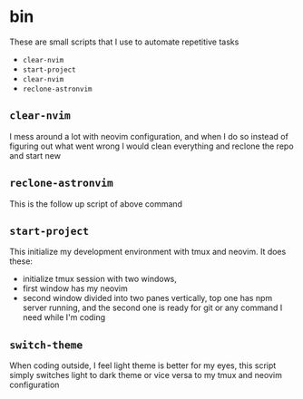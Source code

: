 # bin

These are small scripts that I use to automate repetitive tasks

- `clear-nvim`
- `start-project`
- `clear-nvim`
- `reclone-astronvim`

## `clear-nvim`

I mess around a lot with neovim configuration, and when I do so instead of figuring out what went wrong I would clean everything and reclone the repo and start new

## `reclone-astronvim`

This is the follow up script of above command

## `start-project`

This initialize my development environment with tmux and neovim. It does these:

- initialize tmux session with two windows,
- first window has my neovim
- second window divided into two panes vertically, top one has npm server running, and the second one is ready for git or any command I need while I'm coding

## `switch-theme`

When coding outside, I feel light theme is better for my eyes, this script simply switches light to dark theme or vice versa to my tmux and neovim configuration
